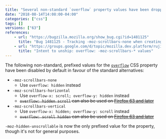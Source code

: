 ```yaml
---
title: "Several non-standard `overflow` property values have been dropped"
date: "2018-08-14T14:08:00-04:00"
categories: ["css"]
tags: []
versions: ["63"]
references:
    - url: "https://bugzilla.mozilla.org/show_bug.cgi?id=1481125"
      title: "Bug 1481125 - Tracking -moz-scrollbars-none when creating webcompat issues."
    - url: "https://groups.google.com/d/topic/mozilla.dev.platform/rujif05uOTo/discussion"
      title: "Intent to unship: overflow: -moz-scrollbars-* values"
---
```

The following non-standard, prefixed values for the [`overflow`](https://developer.mozilla.org/docs/Web/CSS/overflow) CSS property have been disabled by default in favour of the standard alternatives:

* `-moz-scrollbars-none`
    * Use `overflow: hidden` instead
* `-moz-scrollbars-horizontal`
    * Use `overflow-x: scroll; overflow-y: hidden` instead
    * <del>`overflow: hidden scroll` can also be used on [Firefox 63 and later](https://www.fxsitecompat.com/en-CA/docs/2018/overflow-shorthand-syntax-has-been-updated-to-swap-2-values/)</del>
* `-moz-scrollbars-vertical`
    * Use `overflow-x: hidden; overflow-y: scroll` instead
    * <del>`overflow: scroll hidden` can also be used on [Firefox 63 and later](https://www.fxsitecompat.com/en-CA/docs/2018/overflow-shorthand-syntax-has-been-updated-to-swap-2-values/)</del>

`-moz-hidden-unscrollable` is now the only prefixed value for the property, though it's not for general purposes.
